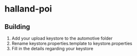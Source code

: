 # halland-poi

## Building
1. Add your upload keystore to the automotive folder
2. Rename keystore.properties.template to keystore.properties
3. Fill in the details regarding your keystore
